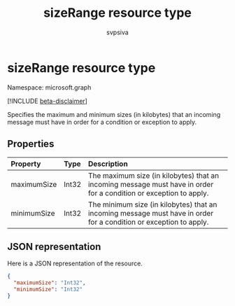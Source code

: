 ﻿---
title: "sizeRange resource type"
description: "Specifies the maximum and minimum sizes (in kilobytes) that an incoming message must have in order for a condition or exception to apply."
localization_priority: Normal
doc_type: resourcePageType
ms.prod: ""
author: "svpsiva"
---

# sizeRange resource type

Namespace: microsoft.graph

[!INCLUDE [beta-disclaimer](../../includes/beta-disclaimer.md)]

Specifies the maximum and minimum sizes (in kilobytes) that an incoming message must have in order for a condition or exception to apply.

## Properties

| Property    | Type  | Description                                                                                                        |
| :---------- | :---- | :----------------------------------------------------------------------------------------------------------------- |
| maximumSize | Int32 | The maximum size (in kilobytes) that an incoming message must have in order for a condition or exception to apply. |
| minimumSize | Int32 | The minimum size (in kilobytes) that an incoming message must have in order for a condition or exception to apply. |

## JSON representation

Here is a JSON representation of the resource.

<!-- {
  "blockType": "resource",
  "optionalProperties": [
   ],
  "@odata.type": "microsoft.graph.sizeRange"
}-->

```json
{
  "maximumSize": "Int32",
  "minimumSize": "Int32"
}

```

<!-- uuid: 8fcb5dbc-d5aa-4681-8e31-b001d5168d79
2015-10-25 14:57:30 UTC -->

<!--
{
  "type": "#page.annotation",
  "description": "sizeRange resource",
  "keywords": "",
  "section": "documentation",
  "tocPath": "",
  "suppressions": []
}
-->
